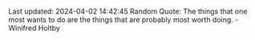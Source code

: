 Last updated: 2024-04-02 14:42:45
Random Quote: The things that one most wants to do are the things that are probably most worth doing. - Winifred Holtby
